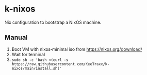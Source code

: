 # k-nixos

Nix configuration to bootstrap a NixOS machine.

## Manual

1. Boot VM with nixos-minimal iso from https://nixos.org/download/
2. Wait for terminal
3. `sudo sh -c 'bash <(curl -s https://raw.githubusercontent.com/KeeTraxx/k-nixos/main/install.sh)'`